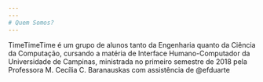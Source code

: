 ```yaml
---
---
# Quem Somos?
---
```

TimeTimeTime é um grupo de alunos tanto da Engenharia quanto da Ciência da Computação, cursando a matéria de Interface Humano-Computador da Universidade de Campinas, ministrada no primeiro semestre de 2018 pela Professora M. Cecília C. Baranauskas com assistência de @efduarte
